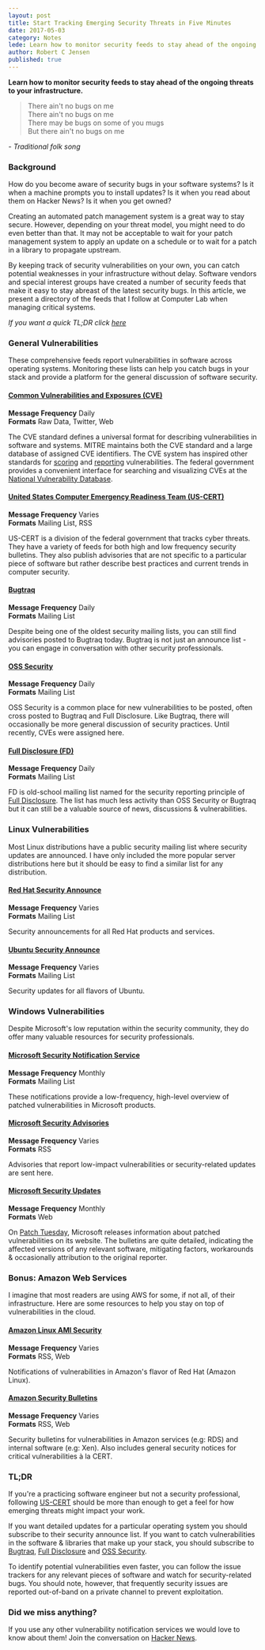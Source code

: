 ```yaml
---
layout: post
title: Start Tracking Emerging Security Threats in Five Minutes
date: 2017-05-03
category: Notes
lede: Learn how to monitor security feeds to stay ahead of the ongoing threats to your infrastructure.
author: Robert C Jensen
published: true
---
```


__Learn how to monitor security feeds to stay ahead of the ongoing threats to your infrastructure.__

> There ain't no bugs on me  
> There ain't no bugs on me  
> There may be bugs on some of you mugs  
> But there ain't no bugs on me  

*- Traditional folk song*

### Background

How do you become aware of security bugs in your software systems? Is it when
a machine prompts you to install updates? Is it when you read about them on
Hacker News? Is it when you get owned?

Creating an automated patch management system is a great way to stay secure.
However, depending on your threat model, you might need to do even better than
that. It may not be acceptable to wait for your patch management system to apply
an update on a schedule or to wait for a patch in a library to propagate upstream.

By keeping track of security vulnerabilities on your own, you can catch potential
weaknesses in your infrastructure without delay. Software vendors and special
interest groups have created a number of security feeds that make it easy to stay
abreast of the latest security bugs. In this article, we present a directory of
the feeds that I follow at Computer Lab when managing critical systems.

*If you want a quick TL;DR click [here](#TL-DR)*

### General Vulnerabilities

These comprehensive feeds report vulnerabilities in software across operating systems.
Monitoring these lists can help you catch bugs in your stack and provide a
platform for the general discussion of software security.

#### [Common Vulnerabilities and Exposures (CVE)](https://cve.mitre.org/cve/)

**Message Frequency** Daily  
**Formats** Raw Data, Twitter, Web

The CVE standard defines a universal format for describing vulnerabilities in
software and systems. MITRE maintains both the CVE standard and a large database of assigned
CVE identifiers. The CVE system has inspired other standards for [scoring](https://www.first.org/cvss)
and [reporting](http://www.icasi.org/cvrf) vulnerabilities. The federal government
provides a convenient interface for searching and visualizing CVEs at the
[National Vulnerability Database](https://nvd.nist.gov/).

#### [United States Computer Emergency Readiness Team (US-CERT)](https://www.us-cert.gov/mailing-lists-and-feeds)

**Message Frequency** Varies  
**Formats** Mailing List, RSS

US-CERT is a division of the federal government that tracks cyber threats.
They have a variety of feeds for both high and low frequency security bulletins.
They also publish advisories that are not specific to a particular piece
of software but rather describe best practices and current trends in computer
security.

#### [Bugtraq](http://www.securityfocus.com/archive/1/description#0.3.1)

**Message Frequency** Daily  
**Formats** Mailing List

Despite being one of the oldest security mailing lists, you can still find
advisories posted to Bugtraq today. Bugtraq is not just an announce list - you
can engage in conversation with other security professionals.

#### [OSS Security](http://www.openwall.com/lists/oss-security/)

**Message Frequency** Daily  
**Formats** Mailing List

OSS Security is a common place for new vulnerabilities to be posted, often
cross posted to Bugtraq and Full Disclosure. Like Bugtraq, there will
occasionally be more general discussion of security practices. Until recently,
CVEs were assigned here.

#### [Full Disclosure (FD)](https://nmap.org/mailman/listinfo/fulldisclosure)

**Message Frequency** Daily  
**Formats** Mailing List

FD is old-school mailing list named for the security reporting principle of
[Full Disclosure](https://en.wikipedia.org/wiki/Full_disclosure_%28computer_security%29).
The list has much less activity than OSS Security or Bugtraq but it can still be
a valuable source of news, discussions & vulnerabilities.

### Linux Vulnerabilities

Most Linux distributions have a public security mailing list where security
updates are announced. I have only included the more popular server distributions
here but it should be easy to find a similar list for any distribution.

#### [Red Hat Security Announce](https://www.redhat.com/mailman/listinfo/rhsa-announce)

**Message Frequency** Varies  
**Formats** Mailing List

Security announcements for all Red Hat products and services.

#### [Ubuntu Security Announce](https://lists.ubuntu.com/mailman/listinfo/ubuntu-security-announce)

**Message Frequency** Varies  
**Formats** Mailing List

Security updates for all flavors of Ubuntu.

### Windows Vulnerabilities

Despite Microsoft's low reputation within the security community, they do offer
many valuable resources for security professionals.

#### [Microsoft Security Notification Service](https://technet.microsoft.com/en-us/security/dd252948.aspx)

**Message Frequency** Monthly  
**Formats** Mailing List

These notifications provide a low-frequency, high-level overview of patched vulnerabilities
in Microsoft products.

#### [Microsoft Security Advisories](https://technet.microsoft.com/en-us/security/dd252948.aspx)

**Message Frequency** Varies  
**Formats** RSS

Advisories that report low-impact vulnerabilities or security-related updates
are sent here.

#### [Microsoft Security Updates](https://technet.microsoft.com/en-us/security/bulletins.aspx)

**Message Frequency** Monthly  
**Formats** Web

On [Patch Tuesday](https://en.wikipedia.org/wiki/Patch_Tuesday), Microsoft releases
information about patched vulnerabilities on its website. The bulletins are quite
detailed, indicating the affected versions of any relevant software, mitigating
factors, workarounds & occasionally attribution to the original reporter.

### Bonus: Amazon Web Services

I imagine that most readers are using AWS for some, if not all, of their infrastructure.
Here are some resources to help you stay on top of vulnerabilities in the cloud.

#### [Amazon Linux AMI Security](https://alas.aws.amazon.com/)

**Message Frequency** Varies  
**Formats** RSS, Web

Notifications of vulnerabilities in Amazon's flavor of Red Hat (Amazon Linux).

#### [Amazon Security Bulletins](https://aws.amazon.com/security/security-bulletins/)

**Message Frequency** Varies  
**Formats** RSS, Web

Security bulletins for vulnerabilities in Amazon services (e.g: RDS) and
internal software (e.g: Xen). Also includes general security notices for critical
vulnerabilities à la CERT.

### TL;DR

If you're a practicing software engineer but not a security professional,
following [US-CERT](#United-States-Computer-Emergency-Readiness-Team-US-CERT)
should be more than enough to get a feel for how emerging threats might impact your work.

If you want detailed updates for a particular operating system you
should subscribe to their security announce list. If you want to catch vulnerabilities
in the software & libraries that make up your stack, you should subscribe to
[Bugtraq](#Bugtraq), [Full Disclosure](#Full-Disclosure-FD) and [OSS Security](#OSS-Security).

To identify potential vulnerabilities even faster, you can follow the issue trackers
for any relevant pieces of software and watch for security-related bugs. You
should note, however, that frequently security issues are reported out-of-band
on a private channel to prevent exploitation.

### Did we miss anything?

If you use any other vulnerability notification services we would love to know
about them! Join the conversation on [Hacker News]().
